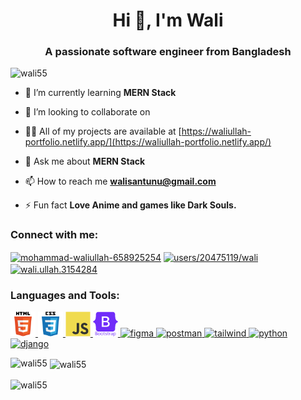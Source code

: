 <h1 align="center">Hi 👋, I'm Wali</h1>
<h3 align="center">A passionate software engineer from Bangladesh</h3>

<p align="left"> <img src="https://komarev.com/ghpvc/?username=wali55&label=Profile%20views&color=0e75b6&style=flat" alt="wali55" /> </p>

- 🌱 I’m currently learning **MERN Stack**

- 👯 I’m looking to collaborate on 

- 👨‍💻 All of my projects are available at [https://waliullah-portfolio.netlify.app/](https://waliullah-portfolio.netlify.app/)

- 💬 Ask me about **MERN Stack**

- 📫 How to reach me **walisantunu@gmail.com**

- ⚡ Fun fact **Love Anime and games like Dark Souls.**

<h3 align="left">Connect with me:</h3>
<p align="left">
<a href="https://linkedin.com/in/mohammad-waliullah-658925254" target="blank"><img align="center" src="https://raw.githubusercontent.com/rahuldkjain/github-profile-readme-generator/master/src/images/icons/Social/linked-in-alt.svg" alt="mohammad-waliullah-658925254" height="30" width="40" /></a>
<a href="https://stackoverflow.com/users/20475119/wali" target="blank"><img align="center" src="https://raw.githubusercontent.com/rahuldkjain/github-profile-readme-generator/master/src/images/icons/Social/stack-overflow.svg" alt="users/20475119/wali" height="30" width="40" /></a>
<a href="https://fb.com/wali.ullah.3154284" target="blank"><img align="center" src="https://raw.githubusercontent.com/rahuldkjain/github-profile-readme-generator/master/src/images/icons/Social/facebook.svg" alt="wali.ullah.3154284" height="30" width="40" /></a>
</p>

<h3 align="left">Languages and Tools:</h3>
<p align="left"> <a href="https://www.w3.org/html/" target="_blank" rel="noreferrer"> <img src="https://raw.githubusercontent.com/devicons/devicon/master/icons/html5/html5-original-wordmark.svg" alt="html5" width="40" height="40"/> </a> <a href="https://www.w3schools.com/css/" target="_blank" rel="noreferrer"> <img src="https://raw.githubusercontent.com/devicons/devicon/master/icons/css3/css3-original-wordmark.svg" alt="css3" width="40" height="40"/> </a> <a href="https://developer.mozilla.org/en-US/docs/Web/JavaScript" target="_blank" rel="noreferrer"> <img src="https://raw.githubusercontent.com/devicons/devicon/master/icons/javascript/javascript-original.svg" alt="javascript" width="40" height="40"/> </a> <a href="https://getbootstrap.com" target="_blank" rel="noreferrer"> <img src="https://raw.githubusercontent.com/devicons/devicon/master/icons/bootstrap/bootstrap-plain-wordmark.svg" alt="bootstrap" width="40" height="40"/> </a> <a href="https://www.figma.com/" target="_blank" rel="noreferrer"> <img src="https://www.vectorlogo.zone/logos/figma/figma-icon.svg" alt="figma" width="40" height="40"/> </a> <a href="https://postman.com" target="_blank" rel="noreferrer"> <img src="https://www.vectorlogo.zone/logos/getpostman/getpostman-icon.svg" alt="postman" width="40" height="40"/> </a>   <a href="https://tailwindcss.com/" target="_blank" rel="noreferrer"> <img src="https://www.vectorlogo.zone/logos/tailwindcss/tailwindcss-icon.svg" alt="tailwind" width="40" height="40"/> </a> <a href="https://www.python.org/" target="_blank" rel="noreferrer"> <img src="https://www.vectorlogo.zone/logos/python/python-icon.svg" alt="python" width="40" height="40"/> </a> <a href="https://www.djangoproject.com/" target="_blank" rel="noreferrer"> <img src="https://www.vectorlogo.zone/logos/djangoproject/djangoproject-ar21.svg" alt="django" width="40" height="40"/> </a> </p> 

<p><img align="left" src="https://github-readme-stats.vercel.app/api/top-langs?username=wali55&show_icons=true&locale=en&layout=compact" alt="wali55" /></p>

<p>&nbsp;<img align="center" src="https://github-readme-stats.vercel.app/api?username=wali55&show_icons=true&locale=en" alt="wali55" /></p>

<p><img align="center" src="https://github-readme-streak-stats.herokuapp.com/?user=wali55&" alt="wali55" /></p>
